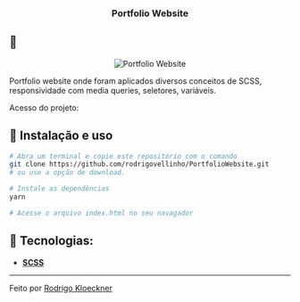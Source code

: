 <h3 align="center">
 Portfolio Website
</h3>

## :rocket: 

<p align="center">
  <img src="" alt=" Portfolio Website">
</p>

Portfolio website onde foram aplicados diversos conceitos de SCSS, responsividade com media queries, seletores, variáveis.

Acesso do projeto: 

## :wrench: Instalação e uso

```bash
# Abra um terminal e copie este repositório com o comando
git clone https://github.com/rodrigovellinho/PortfolioWebsite.git
# ou use a opção de download.

# Instale as dependências
yarn

# Acesse o arquivo index.html no seu navagador
```

## 🔨 Tecnologias:

- **[SCSS](https://sass-lang.com//)**

---

Feito por [Rodrigo Kloeckner](https://github.com/rodrigovellinho)
